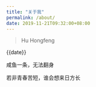```yaml
---
title: "关于我"
permalink: /about/
date: 2019-11-21T09:32:00+08:00
---
```


> Hu Hongfeng

{{date}}

咸鱼一条，无法翻身

若非青春苦短，谁会想来日方长
